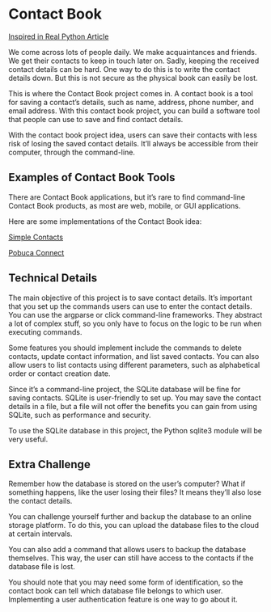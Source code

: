 # Contact Book

[Inspired in Real Python Article](https://realpython.com/intermediate-python-project-ideas/#command-line)

We come across lots of people daily. We make acquaintances and friends. We get their contacts to keep in touch later on. Sadly, keeping the received contact details can be hard. One way to do this is to write the contact details down. But this is not secure as the physical book can easily be lost.

This is where the Contact Book project comes in. A contact book is a tool for saving a contact’s details, such as name, address, phone number, and email address. With this contact book project, you can build a software tool that people can use to save and find contact details.

With the contact book project idea, users can save their contacts with less risk of losing the saved contact details. It’ll always be accessible from their computer, through the command-line.

## Examples of Contact Book Tools

There are Contact Book applications, but it’s rare to find command-line Contact Book products, as most are web, mobile, or GUI applications.

Here are some implementations of the Contact Book idea:

[Simple Contacts](https://play.google.com/store/apps/details?id=com.simplemobiletools.contacts&hl=en_US)

[Pobuca Connect](https://connect.pobuca.com/)

## Technical Details

The main objective of this project is to save contact details. It’s important that you set up the commands users can use to enter the contact details. You can use the argparse or click command-line frameworks. They abstract a lot of complex stuff, so you only have to focus on the logic to be run when executing commands.

Some features you should implement include the commands to delete contacts, update contact information, and list saved contacts. You can also allow users to list contacts using different parameters, such as alphabetical order or contact creation date.

Since it’s a command-line project, the SQLite database will be fine for saving contacts. SQLite is user-friendly to set up. You may save the contact details in a file, but a file will not offer the benefits you can gain from using SQLite, such as performance and security.

To use the SQLite database in this project, the Python sqlite3 module will be very useful.

## Extra Challenge

Remember how the database is stored on the user’s computer? What if something happens, like the user losing their files? It means they’ll also lose the contact details.

You can challenge yourself further and backup the database to an online storage platform. To do this, you can upload the database files to the cloud at certain intervals.

You can also add a command that allows users to backup the database themselves. This way, the user can still have access to the contacts if the database file is lost.

You should note that you may need some form of identification, so the contact book can tell which database file belongs to which user. Implementing a user authentication feature is one way to go about it.
